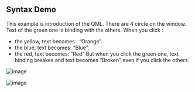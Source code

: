 ## Syntax Demo

This example is introduction of the QML. 
There are 4 circle on the window. Text of the green one is binding with the others. 
When you click :
- the yellow, text becomes  : “Orange”. 
- the blue, text becomes: “Blue”,
- the red, text becomes: “Red”
But when you click the green one, text binding breakes and text becomes “Broken” even if you click the others.

![image](https://github.com/user-attachments/assets/89eb2c98-a1af-4b3c-b939-48ae6814375e)

![image](https://github.com/user-attachments/assets/ddc87d1a-3275-4bd6-bbf8-4e8a5e322341)
